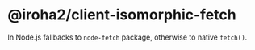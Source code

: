 # @iroha2/client-isomorphic-fetch

In Node.js fallbacks to `node-fetch` package, otherwise to native `fetch()`.
